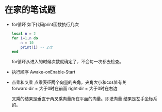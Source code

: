 # 在家的笔试题

* for循环
    如下代码print函数执行几次

    ```lua
    local n = 2
    for i=1,n do
        n = 10
        print(i) -- 2次
    end
    ```

    for循环从进入的时候次数就确定了，不会每一次都去检查。

* 执行顺序
    Awake-onEnable-Start

* 点乘和叉乘
    点乘表征两个向量的夹角，夹角大小和cos值有关  
    forward·dir = 大于0时在前面
    right·dir = 大于0时在右边

    叉乘的结果是垂直于两叉乘向量所在平面的向量。即法向量
    结果是左手坐标系的。


